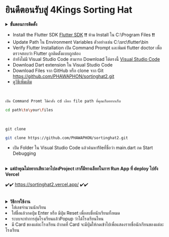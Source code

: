 

# ยินดีตอนรับสู่ 4Kings Sorting Hat #

<details>
  <summary><strong>ขั้นตอนการติดตั้ง</strong></summary>
</details>

- Install the Flutter SDK [Flutter SDK](https://docs.flutter.dev/get-started/install?gad_source=1&gclid=Cj0KCQjwhtWvBhD9ARIsAOP0GogcIUJGwVoTIPL7Ad6Xa_6qm17uYMxnl_B6hxnsKheH4u2KfqYHrL8aAs0aEALw_wcB&gclsrc=aw.ds)   ❗❗ ห้าม Install ใน C:\Program Files ❗❗
- Update Path ใน Environment Variables ตัวอย่างเช่น C:\src\flutter\bin
- Verify Flutter Installation เปิด Command Prompt และพิมพ์ flutter doctor เพื่อตรวจสอบว่า Flutter ถูกติดตั้งแบบถูกต้อง
- ถ้ายังไม่มี  Visual Studio Code สามารถ Download ได้ตรงนี้ [Visual Studio Code](https://code.visualstudio.com/download)
- Download Dart extension ใน Visual Studio Code
- Download Files จาก GitHub หรือ clone จาก Git https://github.com/PHAWAPHON/sortinghat2.git
- [ดูวิธีเพิ่มเติม](https://docs.flutter.dev/get-started/install/windows/desktop)
 <br>

  `เปิด Command Promt ใช้คำสั่ง cd เลือก file path ที่คุณเก็บอยากเก็บ`
  
   ```bash
   cd path\to\your\files
   ```
   <br>
   
   `git clone`
  
  ```bash
  git clone https://github.com/PHAWAPHON/sortinghat2.git
   ```
- เปิด Folder ใน Visual Studio Code แล้วค้นหาfileที่ชื่อว่า main.dart กด Start Debugging
 
<br>
<details>
  <summary><strong>แต่ถ้าคุณไม่อยากเสียเวลาไปลงProject เราก็มีทางเลือกในการ Run App ที่ deploy ไปยัง Vercel</strong></summary>
</details> 


  ✔️✔️ https://sortinghat2.vercel.app/ ✔️✔️

<br>
<details>
  <summary><strong>วิธีการใช้งาน</strong></summary>
</details
  
- ใส่เลขจำนวนนักเรียน
- ใส่ชื่อแล้วกดปุ่ม Enter หรือ มีปุ่ม Reset เพื่อลบชื่อนักเรียนทั้งหมด
- ระบบจะทำการสุ่มโรงเรียนแล้วPopup ว่าได้โรงเรียนไหน
- มี Card ของแต่ละโรงเรียน ถ้ากดที่ Card จะมีปุ่มให้กดเข้าไปเพื่อแสดงรายชื่อนักเรียนของแต่ละโรงเรียน

